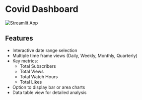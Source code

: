 # Covid Dashboard

[![Streamlit App](https://static.streamlit.io/badges/streamlit_badge_black_white.svg)](https://dashboard-kit.streamlit.app/)


## Features

- Interactive date range selection
- Multiple time frame views (Daily, Weekly, Monthly, Quarterly)
- Key metrics:
  - Total Subscribers
  - Total Views
  - Total Watch Hours
  - Total Likes
- Option to display bar or area charts
- Data table view for detailed analysis

